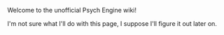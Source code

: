 Welcome to the unofficial Psych Engine wiki!

I'm not sure what I'll do with this page, I suppose I'll figure it out later on.